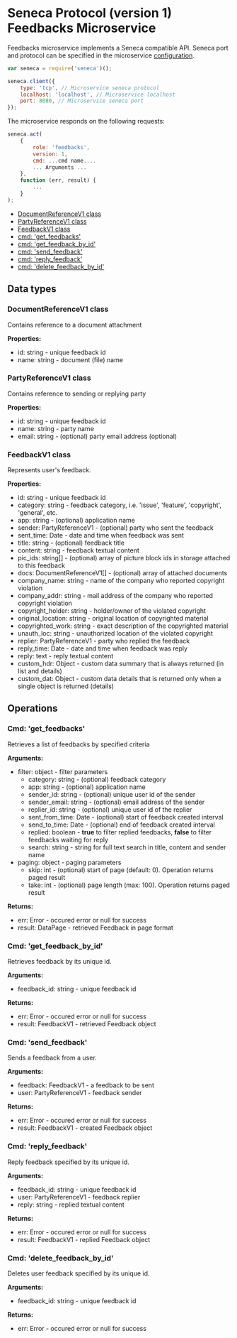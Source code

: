 # Seneca Protocol (version 1) <br/> Feedbacks Microservice

Feedbacks microservice implements a Seneca compatible API. 
Seneca port and protocol can be specified in the microservice [configuration](Configuration.md/#api_seneca). 

```javascript
var seneca = require('seneca')();

seneca.client({
    type: 'tcp', // Microservice seneca protocol
    localhost: 'localhost', // Microservice localhost
    port: 8080, // Microservice seneca port
});
```

The microservice responds on the following requests:

```javascript
seneca.act(
    {
        role: 'feedbacks',
        version: 1,
        cmd: ...cmd name....
        ... Arguments ...
    },
    function (err, result) {
        ...
    }
);
```

* [DocumentReferenceV1 class](#class1)
* [PartyReferenceV1 class](#class2)
* [FeedbackV1 class](#class3)
* [cmd: 'get_feedbacks'](#operation1)
* [cmd: 'get_feedback_by_id'](#operation2)
* [cmd: 'send_feedback'](#operation3)
* [cmd: 'reply_feedback'](#operation4)
* [cmd: 'delete_feedback_by_id'](#operation5)

## Data types

### <a name="class1"></a> DocumentReferenceV1 class

Contains reference to a document attachment

**Properties:**
- id: string - unique feedback id
- name: string - document (file) name

### <a name="class2"></a> PartyReferenceV1 class

Contains reference to sending or replying party

**Properties:**
- id: string - unique feedback id
- name: string - party name
- email: string - (optional) party email address (optional)

### <a name="class3"></a> FeedbackV1 class

Represents user's feedback. 

**Properties:**
- id: string - unique feedback id
- category: string - feedback category, i.e. 'issue', 'feature', 'copyright', 'general', etc.
- app: string - (optional) application name
- sender: PartyReferenceV1 - (optional) party who sent the feedback
- sent_time: Date - date and time when feedback was sent
- title: string - (optional) feedback title
- content: string - feedback textual content
- pic_ids: string[] - (optional) array of picture block ids in storage attached to this feedback
- docs: DocumentReferenceV1[] - (optional) array of attached documents
- company_name: string - name of the company who reported copyright violation
- company_addr: string - mail address of the company who reported copyright violation
- copyright_holder: string - holder/owner of the violated copyright
- original_location: string - original location of copyrighted material
- copyrighted_work: string - exact description of the copyrighted material
- unauth_loc: string - unauthorized location of the violated copyright
- replier: PartyReferenceV1 - party who replied the feedback
- reply_time: Date - date and time when feedback was reply
- reply: text - reply textual content
- custom_hdr: Object - custom data summary that is always returned (in list and details)
- custom_dat: Object - custom data details that is returned only when a single object is returned (details)

## Operations

### <a name="operation1"></a> Cmd: 'get_feedbacks'

Retrieves a list of feedbacks by specified criteria

**Arguments:** 
- filter: object - filter parameters
  - category: string - (optional) feedback category
  - app: string - (optional) application name
  - sender_id: string - (optional) unique user id of the sender
  - sender_email: string - (optional) email address of the sender
  - replier_id: string - (optional) unique user id of the replier
  - sent\_from\_time: Date - (optional) start of feedback created interval
  - send\_to\_time: Date - (optional) end of feedback created interval
  - replied: boolean - **true** to filter replied feedbacks, **false** to filter feedbacks waiting for reply
  - search: string - string for full text search in title, content and sender name
- paging: object - paging parameters
  - skip: int - (optional) start of page (default: 0). Operation returns paged result
  - take: int - (optional) page length (max: 100). Operation returns paged result

**Returns:**
- err: Error - occured error or null for success
- result: DataPage<FeedbackV1> - retrieved Feedback in page format

### <a name="operation2"></a> Cmd: 'get\_feedback\_by_id'

Retrieves feedback by its unique id. 

**Arguments:** 
- feedback_id: string - unique feedback id

**Returns:**
- err: Error - occured error or null for success
- result: FeedbackV1 - retrieved Feedback object

### <a name="operation3"></a> Cmd: 'send_feedback'

Sends a feedback from a user.

**Arguments:** 
- feedback: FeedbackV1 - a feedback to be sent
- user: PartyReferenceV1 - feedback sender

**Returns:**
- err: Error - occured error or null for success
- result: FeedbackV1 - created Feedback object

### <a name="operation4"></a> Cmd: 'reply_feedback'

Reply feedback specified by its unique id.

**Arguments:** 
- feedback_id: string - unique feedback id
- user: PartyReferenceV1 - feedback replier
- reply: string - replied textual content

**Returns:**
- err: Error - occured error or null for success
- result: FeedbackV1 - replied Feedback object

### <a name="operation5"></a> Cmd: 'delete\_feedback\_by_id'

Deletes user feedback specified by its unique id.

**Arguments:** 
- feedback_id: string - unique feedback id

**Returns:**
- err: Error - occured error or null for success

